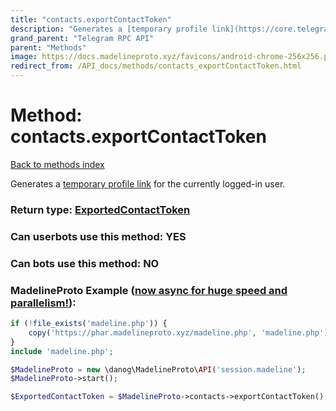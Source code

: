 ```yaml
---
title: "contacts.exportContactToken"
description: "Generates a [temporary profile link](https://core.telegram.org/api/links#temporary-profile-links) for the currently logged-in user."
grand_parent: "Telegram RPC API"
parent: "Methods"
image: https://docs.madelineproto.xyz/favicons/android-chrome-256x256.png
redirect_from: /API_docs/methods/contacts_exportContactToken.html
---
```

# Method: contacts.exportContactToken
[Back to methods index](index.html)



Generates a [temporary profile link](https://core.telegram.org/api/links#temporary-profile-links) for the currently logged-in user.



### Return type: [ExportedContactToken](/API_docs/types/ExportedContactToken.html)

### Can userbots use this method: **YES**

### Can bots use this method: **NO**


### MadelineProto Example ([now async for huge speed and parallelism!](https://docs.madelineproto.xyz/docs/ASYNC.html)):


```php
if (!file_exists('madeline.php')) {
    copy('https://phar.madelineproto.xyz/madeline.php', 'madeline.php');
}
include 'madeline.php';

$MadelineProto = new \danog\MadelineProto\API('session.madeline');
$MadelineProto->start();

$ExportedContactToken = $MadelineProto->contacts->exportContactToken();
```

